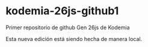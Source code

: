 # kodemia-26js-github1
Primer repositorio de github Gen 26js de Kodemia

Esta nueva edición está siendo hecha de manera local.